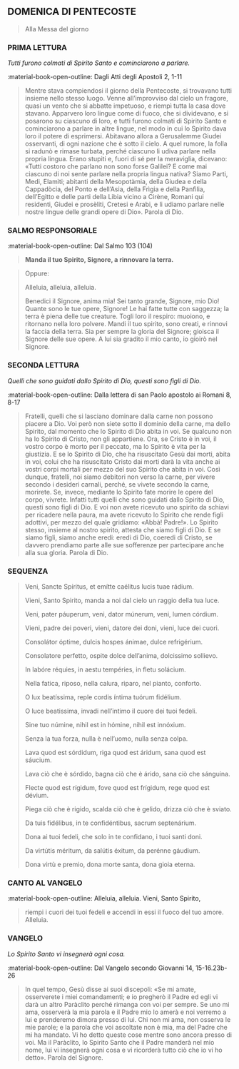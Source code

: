 ## DOMENICA DI PENTECOSTE
> Alla Messa del giorno
> 
> 
### PRIMA LETTURA
*Tutti furono colmati di Spirito Santo e cominciarono a parlare.*

:material-book-open-outline: Dagli Atti degli Apostoli
2, 1-11

> Mentre stava compiendosi il giorno della Pentecoste, si trovavano tutti insieme nello stesso luogo. Venne all’improvviso dal cielo un fragore, quasi un vento che si abbatte impetuoso, e riempì tutta la casa dove stavano. Apparvero loro lingue come di fuoco, che si dividevano, e si posarono su ciascuno di loro, e tutti furono colmati di Spirito Santo e cominciarono a parlare in altre lingue, nel modo in cui lo Spirito dava loro il potere di esprimersi. Abitavano allora a Gerusalemme Giudei osservanti, di ogni nazione che è sotto il cielo. A quel rumore, la folla si radunò e rimase turbata, perché ciascuno li udiva parlare nella propria lingua. Erano stupiti e, fuori di sé per la meraviglia, dicevano: «Tutti costoro che parlano non sono forse Galilei? E come mai ciascuno di noi sente parlare nella propria lingua nativa? Siamo Parti, Medi, Elamìti; abitanti della Mesopotàmia, della Giudea e della Cappadòcia, del Ponto e dell’Asia, della Frìgia e della Panfìlia, dell’Egitto e delle parti della Libia vicino a Cirène, Romani qui residenti, Giudei e prosèliti, Cretesi e Arabi, e li udiamo parlare nelle nostre lingue delle grandi opere di Dio». Parola di Dio.
> 
### SALMO RESPONSORIALE
:material-book-open-outline: Dal Salmo 103 (104)

>**Manda il tuo Spirito, Signore, a rinnovare la terra.**

> Oppure:
> 
> Alleluia, alleluia, alleluia.
> 
> Benedici il Signore, anima mia!
> Sei tanto grande, Signore, mio Dio!
> Quante sono le tue opere, Signore!
> Le hai fatte tutte con saggezza;
> la terra è piena delle tue creature.
> Togli loro il respiro: muoiono,
> e ritornano nella loro polvere.
> Mandi il tuo spirito, sono creati,
> e rinnovi la faccia della terra.
> Sia per sempre la gloria del Signore;
> gioisca il Signore delle sue opere.
> A lui sia gradito il mio canto,
> io gioirò nel Signore.
> 
### SECONDA LETTURA
*Quelli che sono guidati dallo Spirito di Dio, questi sono figli di Dio.*

:material-book-open-outline: Dalla lettera di san Paolo apostolo ai Romani
8, 8-17

> Fratelli, quelli che si lasciano dominare dalla carne non possono piacere a Dio. Voi però non siete sotto il dominio della carne, ma dello Spirito, dal momento che lo Spirito di Dio abita in voi. Se qualcuno non ha lo Spirito di Cristo, non gli appartiene. Ora, se Cristo è in voi, il vostro corpo è morto per il peccato, ma lo Spirito è vita per la giustizia. E se lo Spirito di Dio, che ha risuscitato Gesù dai morti, abita in voi, colui che ha risuscitato Cristo dai morti darà la vita anche ai vostri corpi mortali per mezzo del suo Spirito che abita in voi. Così dunque, fratelli, noi siamo debitori non verso la carne, per vivere secondo i desideri carnali, perché, se vivete secondo la carne, morirete. Se, invece, mediante lo Spirito fate morire le opere del corpo, vivrete. Infatti tutti quelli che sono guidati dallo Spirito di Dio, questi sono figli di Dio. E voi non avete ricevuto uno spirito da schiavi per ricadere nella paura, ma avete ricevuto lo Spirito che rende figli adottivi, per mezzo del quale gridiamo: «Abbà! Padre!». Lo Spirito stesso, insieme al nostro spirito, attesta che siamo figli di Dio. E se siamo figli, siamo anche eredi: eredi di Dio, coeredi di Cristo, se davvero prendiamo parte alle sue sofferenze per partecipare anche alla sua gloria. Parola di Dio.
> 
### SEQUENZA
> Veni, Sancte Spíritus,
> et emítte caélitus
> lucis tuae rádium.
> 
> Vieni, Santo Spirito,
> manda a noi dal cielo
> un raggio della tua luce.
> 
> Veni, pater páuperum,
> veni, dator múnerum,
> veni, lumen córdium.
> 
> Vieni, padre dei poveri,
> vieni, datore dei doni,
> vieni, luce dei cuori.
> 
> Consolátor óptime,
> dulcis hospes ánimae,
> dulce refrigérium.
> 
> Consolatore perfetto,
> ospite dolce dell’anima,
> dolcissimo sollievo.
> 
> In labóre réquies,
> in aestu tempéries,
> in fletu solácium.
> 
> Nella fatica, riposo,
> nella calura, riparo,
> nel pianto, conforto.
> 
> O lux beatíssima,
> reple cordis íntima
> tuórum fidélium.
> 
> O luce beatissima,
> invadi nell’intimo
> il cuore dei tuoi fedeli.
> 
> Sine tuo númine,
> nihil est in hómine,
> nihil est innóxium.
> 
> Senza la tua forza,
> nulla è nell’uomo,
> nulla senza colpa.
> 
> Lava quod est sórdidum,
> riga quod est áridum,
> sana quod est sáucium.
> 
> Lava ciò che è sórdido,
> bagna ciò che è árido,
> sana ciò che sánguina.
> 
> Flecte quod est rígidum,
> fove quod est frígidum,
> rege quod est dévium.
> 
> Piega ciò che è rigido,
> scalda ciò che è gelido,
> drizza ciò che è sviato.
> 
> Da tuis fidélibus,
> in te confidéntibus,
> sacrum septenárium.
> 
> Dona ai tuoi fedeli,
> che solo in te confidano,
> i tuoi santi doni.
> 
> Da virtútis méritum,
> da salútis éxitum,
> da perénne gáudium.
> 
> Dona virtù e premio,
> dona morte santa,
> dona gioia eterna.
> 
### CANTO AL VANGELO
:material-book-open-outline: Alleluia, alleluia.
Vieni, Santo Spirito,
> riempi i cuori dei tuoi fedeli
> e accendi in essi il fuoco del tuo amore.
> Alleluia.
> 
### VANGELO
*Lo Spirito Santo vi insegnerà ogni cosa.*

:material-book-open-outline: Dal Vangelo secondo Giovanni
14, 15-16.23b-26

> In quel tempo, Gesù disse ai suoi discepoli: «Se mi amate, osserverete i miei comandamenti; e io pregherò il Padre ed egli vi darà un altro Paràclito perché rimanga con voi per sempre. Se uno mi ama, osserverà la mia parola e il Padre mio lo amerà e noi verremo a lui e prenderemo dimora presso di lui. Chi non mi ama, non osserva le mie parole; e la parola che voi ascoltate non è mia, ma del Padre che mi ha mandato. Vi ho detto queste cose mentre sono ancora presso di voi. Ma il Paràclito, lo Spirito Santo che il Padre manderà nel mio nome, lui vi insegnerà ogni cosa e vi ricorderà tutto ciò che io vi ho detto». Parola del Signore.